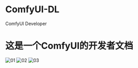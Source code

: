 # ComfyUI-DL
ComfyUI Developer
# 这是一个ComfyUI的开发者文档
![01](https://github.com/A719689614/ComfyUI-/assets/142242136/0234bdc4-d637-474e-a293-a4993804a9a0)
![02](https://github.com/A719689614/ComfyUI-/assets/142242136/bf84dee0-0b6c-4d57-aa43-97d04ac9aa86)
![03](https://github.com/A719689614/ComfyUI-/assets/142242136/fb586b70-4ec8-4cd3-8962-bf1d627ad1fb)



